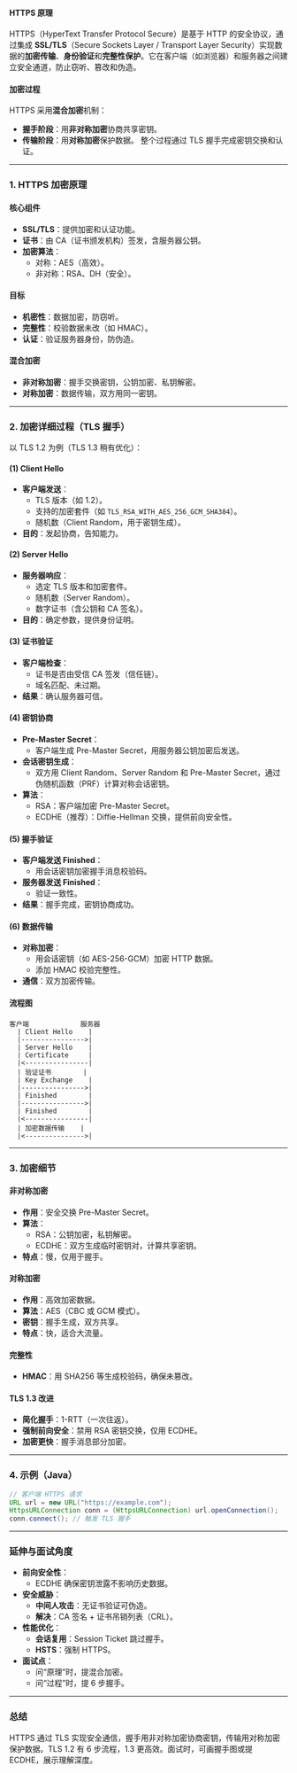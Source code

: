 
#### HTTPS 原理
HTTPS（HyperText Transfer Protocol Secure）是基于 HTTP 的安全协议，通过集成 **SSL/TLS**（Secure Sockets Layer / Transport Layer Security）实现数据的**加密传输**、**身份验证**和**完整性保护**。它在客户端（如浏览器）和服务器之间建立安全通道，防止窃听、篡改和伪造。

#### 加密过程
HTTPS 采用**混合加密**机制：
- **握手阶段**：用**非对称加密**协商共享密钥。
- **传输阶段**：用**对称加密**保护数据。
整个过程通过 TLS 握手完成密钥交换和认证。

---

### 1. HTTPS 加密原理
#### 核心组件
- **SSL/TLS**：提供加密和认证功能。
- **证书**：由 CA（证书颁发机构）签发，含服务器公钥。
- **加密算法**：
  - 对称：AES（高效）。
  - 非对称：RSA、DH（安全）。

#### 目标
- **机密性**：数据加密，防窃听。
- **完整性**：校验数据未改（如 HMAC）。
- **认证**：验证服务器身份，防伪造。

#### 混合加密
- **非对称加密**：握手交换密钥，公钥加密、私钥解密。
- **对称加密**：数据传输，双方用同一密钥。

---

### 2. 加密详细过程（TLS 握手）
以 TLS 1.2 为例（TLS 1.3 稍有优化）：

#### (1) Client Hello
- **客户端发送**：
  - TLS 版本（如 1.2）。
  - 支持的加密套件（如 `TLS_RSA_WITH_AES_256_GCM_SHA384`）。
  - 随机数（Client Random，用于密钥生成）。
- **目的**：发起协商，告知能力。

#### (2) Server Hello
- **服务器响应**：
  - 选定 TLS 版本和加密套件。
  - 随机数（Server Random）。
  - 数字证书（含公钥和 CA 签名）。
- **目的**：确定参数，提供身份证明。

#### (3) 证书验证
- **客户端检查**：
  - 证书是否由受信 CA 签发（信任链）。
  - 域名匹配、未过期。
- **结果**：确认服务器可信。

#### (4) 密钥协商
- **Pre-Master Secret**：
  - 客户端生成 Pre-Master Secret，用服务器公钥加密后发送。
- **会话密钥生成**：
  - 双方用 Client Random、Server Random 和 Pre-Master Secret，通过伪随机函数（PRF）计算对称会话密钥。
- **算法**：
  - RSA：客户端加密 Pre-Master Secret。
  - ECDHE（推荐）：Diffie-Hellman 交换，提供前向安全性。

#### (5) 握手验证
- **客户端发送 Finished**：
  - 用会话密钥加密握手消息校验码。
- **服务器发送 Finished**：
  - 验证一致性。
- **结果**：握手完成，密钥协商成功。

#### (6) 数据传输
- **对称加密**：
  - 用会话密钥（如 AES-256-GCM）加密 HTTP 数据。
  - 添加 HMAC 校验完整性。
- **通信**：双方加密传输。

#### 流程图
```
客户端             服务器
  | Client Hello    |
  |---------------->|
  | Server Hello    |
  | Certificate     |
  |<----------------|
  | 验证证书        |
  | Key Exchange    |
  |---------------->|
  | Finished        |
  |---------------->|
  | Finished        |
  |<----------------|
  | 加密数据传输    |
  |<--------------->|
```

---

### 3. 加密细节
#### 非对称加密
- **作用**：安全交换 Pre-Master Secret。
- **算法**：
  - RSA：公钥加密，私钥解密。
  - ECDHE：双方生成临时密钥对，计算共享密钥。
- **特点**：慢，仅用于握手。

#### 对称加密
- **作用**：高效加密数据。
- **算法**：AES（CBC 或 GCM 模式）。
- **密钥**：握手生成，双方共享。
- **特点**：快，适合大流量。

#### 完整性
- **HMAC**：用 SHA256 等生成校验码，确保未篡改。

#### TLS 1.3 改进
- **简化握手**：1-RTT（一次往返）。
- **强制前向安全**：禁用 RSA 密钥交换，仅用 ECDHE。
- **加密更快**：握手消息部分加密。

---

### 4. 示例（Java）
```java
// 客户端 HTTPS 请求
URL url = new URL("https://example.com");
HttpsURLConnection conn = (HttpsURLConnection) url.openConnection();
conn.connect(); // 触发 TLS 握手
```

---

### 延伸与面试角度
- **前向安全性**：
  - ECDHE 确保密钥泄露不影响历史数据。
- **安全威胁**：
  - **中间人攻击**：无证书验证可伪造。
  - **解决**：CA 签名 + 证书吊销列表（CRL）。
- **性能优化**：
  - **会话复用**：Session Ticket 跳过握手。
  - **HSTS**：强制 HTTPS。
- **面试点**：
  - 问“原理”时，提混合加密。
  - 问“过程”时，提 6 步握手。

---

### 总结
HTTPS 通过 TLS 实现安全通信，握手用非对称加密协商密钥，传输用对称加密保护数据。TLS 1.2 有 6 步流程，1.3 更高效。面试时，可画握手图或提 ECDHE，展示理解深度。
